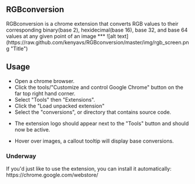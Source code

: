 <h2>RGBconversion</h2>
RGBconversion is a chrome extension that converts RGB values to their corresponding binary(base 2), hexidecimal(base 16), base 32, and base 64 values at any given point of an image
***
![alt text](https://raw.github.com/kenyavs/RGBconversion/master/img/rgb_screen.png "Title")

**<h2>Usage</h2>**
* Open a chrome browser.
* Click the tools/"Customize and control Google Chrome" button on the far top right hand corner. 
* Select "Tools" then "Extensions".
* Click the "Load unpacked extension"
* Select the "conversions", or directory that contains source code.
- The extension logo should appear next to the "Tools" button and should now be active.
+ Hover over images, a callout tooltip will display base conversions.


<h3>Underway</h3>
If you'd just like to use the extension, you can install it automatically:
https://chrome.google.com/webstore/
